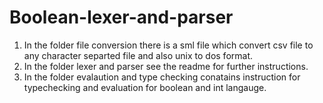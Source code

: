 # Boolean-lexer-and-parser
1) In the folder file conversion there is a sml file which convert csv file to any character separted file and also unix to dos format.
2) In the folder lexer and parser see the readme for further instructions.
3) In the folder evalaution and type checking conatains instruction for typechecking and evaluation for boolean and int langauge.
